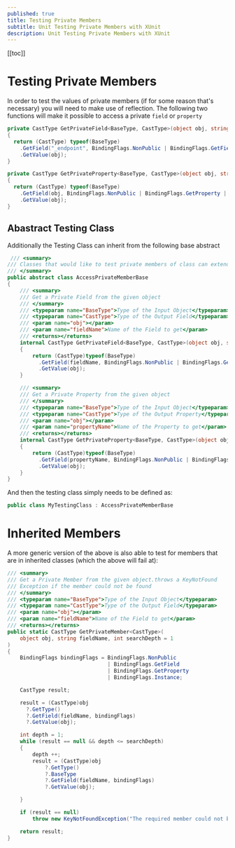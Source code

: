 ```yaml
---
published: true
title: Testing Private Members
subtitle: Unit Testing Private Members with XUnit
description: Unit Testing Private Members with XUnit
---
```


[[toc]]

# Testing Private Members

In order to test the values of private members (if for some reason that's necessary) you will need to make use of reflection. The following two functions will make it possible to access a private `field` or `property`

```cs
private CastType GetPrivateField<BaseType, CastType>(object obj, string fieldName)
{
  return (CastType) typeof(BaseType)
    .GetField("_endpoint", BindingFlags.NonPublic | BindingFlags.GetField | BindingFlags.Instance)
    .GetValue(obj);
}

private CastType GetPrivateProperty<BaseType, CastType>(object obj, string fieldName)
{
  return (CastType) typeof(BaseType)
    .GetField(obj, BindingFlags.NonPublic | BindingFlags.GetProperty | BindingFlags.Instance)
    .GetValue(obj);
}
```

## Abastract Testing Class

Additionally the Testing Class can inherit from the following base abstract

```cs
 /// <summary>
/// Classes that would like to test private members of class can extend this
/// </summary>
public abstract class AccessPrivateMemberBase
{
    /// <summary>
    /// Get a Private Field from the given object
    /// </summary>
    /// <typeparam name="BaseType">Type of the Input Object</typeparam>
    /// <typeparam name="CastType">Type of the Output Field</typeparam>
    /// <param name="obj"></param>
    /// <param name="fieldName">Name of the Field to get</param>
    /// <returns></returns>
    internal CastType GetPrivateField<BaseType, CastType>(object obj, string fieldName)
    {
        return (CastType)typeof(BaseType)
          .GetField(fieldName, BindingFlags.NonPublic | BindingFlags.GetField | BindingFlags.Instance)
          .GetValue(obj);
    }

    /// <summary>
    /// Get a Private Property from the given object
    /// </summary>
    /// <typeparam name="BaseType">Type of the Input Object</typeparam>
    /// <typeparam name="CastType">Type of the Output Property</typeparam>
    /// <param name="obj"></param>
    /// <param name="propertyName">Name of the Property to get</param>
    /// <returns></returns>
    internal CastType GetPrivateProperty<BaseType, CastType>(object obj, string propertyName)
    {
        return (CastType)typeof(BaseType)
          .GetField(propertyName, BindingFlags.NonPublic | BindingFlags.GetProperty | BindingFlags.Instance)
          .GetValue(obj);
    }
}
```

And then the testing class simply needs to be defined as:

```cs
public class MyTestingClass : AccessPrivateMemberBase
```

# Inherited Members

A more generic version of the above is also able to test for members that are in inherited classes (which the above will fail at):

```cs
/// <summary>
/// Get a Private Member from the given object.throws a KeyNotFound
/// Exception if the member could not be found
/// </summary>
/// <typeparam name="BaseType">Type of the Input Object</typeparam>
/// <typeparam name="CastType">Type of the Output Field</typeparam>
/// <param name="obj"></param>
/// <param name="fieldName">Name of the Field to get</param>
/// <returns></returns>
public static CastType GetPrivateMember<CastType>(
    object obj, string fieldName, int searchDepth = 1
)
{
    BindingFlags bindingFlags = BindingFlags.NonPublic
                                | BindingFlags.GetField
                                | BindingFlags.GetProperty
                                | BindingFlags.Instance;

    CastType result;

    result = (CastType)obj
      ?.GetType()
      ?.GetField(fieldName, bindingFlags)
      ?.GetValue(obj);

    int depth = 1;
    while (result == null && depth <= searchDepth)
    {
        depth ++;
        result = (CastType)obj
            ?.GetType()
            ?.BaseType
            ?.GetField(fieldName, bindingFlags)
            ?.GetValue(obj);

    }

    if (result == null)
        throw new KeyNotFoundException("The required member could not be found");

    return result;
}
```

